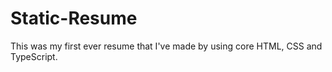 # Static-Resume
This was my first ever resume that I've made by using core HTML, CSS and TypeScript. 
